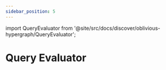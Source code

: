 ```yaml
---
sidebar_position: 5
---
```


import QueryEvaluator from '@site/src/docs/discover/oblivious-hypergraph/QueryEvaluator';

# Query Evaluator

<QueryEvaluator />
